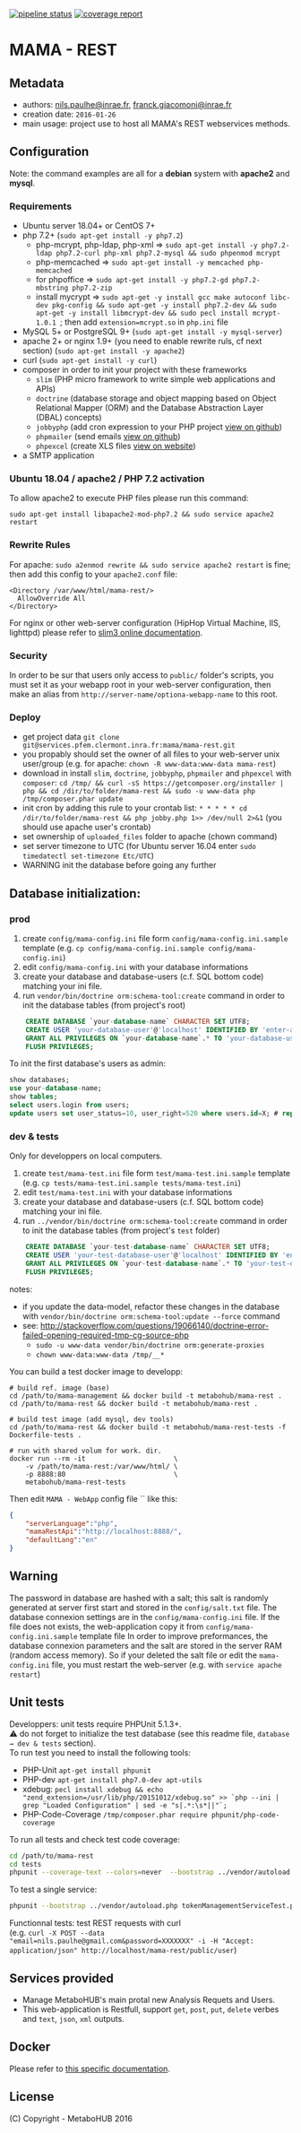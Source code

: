 [![pipeline status](https://services.pfem.clermont.inra.fr/gitlab/mama/mama-rest/badges/dev/pipeline.svg)](https://services.pfem.clermont.inra.fr/gitlab/mama/mama-rest/commits/dev)
[![coverage report](https://services.pfem.clermont.inra.fr/gitlab/mama/mama-rest/badges/dev/coverage.svg)](https://services.pfem.clermont.inra.fr/gitlab/mama/mama-rest/commits/dev)

# MAMA - REST

## Metadata

- authors: <nils.paulhe@inrae.fr>, <franck.giacomoni@inrae.fr>
- creation date: `2016-01-26`
- main usage: project use to host all MAMA's REST webservices methods.

## Configuration

Note: the command examples are all for a **debian** system with **apache2** and **mysql**.

### Requirements

- Ubuntu server 18.04+ or CentOS 7+
- php 7.2+ (`sudo apt-get install -y php7.2`)
   - php-mcrypt, php-ldap, php-xml ⇒ `sudo apt-get install -y php7.2-ldap php7.2-curl php-xml php7.2-mysql && sudo phpenmod mcrypt`
   - php-memcached ⇒ `sudo apt-get install -y memcached php-memcached`
   - for phpoffice ⇒ `sudo apt-get install -y php7.2-gd php7.2-mbstring php7.2-zip`
   - install mycrypt ⇒ `sudo apt-get -y install gcc make autoconf libc-dev pkg-config && sudo apt-get -y install php7.2-dev && sudo apt-get -y install libmcrypt-dev && sudo pecl install mcrypt-1.0.1 `; then add `extension=mcrypt.so` in `php.ini` file
- MySQL 5+ or PostgreSQL 9+ (`sudo apt-get install -y mysql-server`)
- apache 2+ or nginx 1.9+ (you need to enable rewrite ruls, cf next section) (`sudo apt-get install -y apache2`)
- curl (`sudo apt-get install -y curl`)
- composer in order to init your project with these frameworks
   - `slim` (PHP micro framework to write simple web applications and APIs)
   - `doctrine` (database storage and object mapping based on Object Relational Mapper (ORM) and the Database Abstraction Layer (DBAL) concepts) 
   - `jobbyphp` (add cron expression to your PHP project [view on github](https://github.com/jobbyphp/jobby))
   - `phpmailer` (send emails [view on github](https://github.com/PHPMailer/PHPMailer))
   - `phpexcel` (create XLS files [view on website](https://packagist.org/packages/phpoffice/phpexcel))
- a SMTP application

### Ubuntu 18.04 / apache2 / PHP 7.2 activation

To allow apache2 to execute PHP files please run this command:

`sudo apt-get install libapache2-mod-php7.2 && sudo service apache2 restart`


### Rewrite Rules

For apache: `sudo a2enmod rewrite && sudo service apache2 restart` is fine; then add this config to your `apache2.conf` file:
```
<Directory /var/www/html/mama-rest/>
  AllowOverride All
</Directory>
```

For nginx or other web-server configuration (HipHop Virtual Machine, IIS, lighttpd) please refer to [slim3 online documentation](http://www.slimframework.com/docs/start/web-servers.html).

### Security

In order to be sur that users only access to `public/` folder's scripts, you must set it as your webapp root in your web-server configuration, then make an alias from `http://server-name/optiona-webapp-name` to this root.

### Deploy

- get project data `git clone git@services.pfem.clermont.inra.fr:mama/mama-rest.git`
- you propably should set the owner of all files to your web-server unix user/group (e.g. for apache: `chown -R www-data:www-data mama-rest`)
- download in install `slim`, `doctrine`, `jobbyphp`, `phpmailer` and `phpexcel` with `composer`: `cd /tmp/ && curl -sS https://getcomposer.org/installer | php && cd /dir/to/folder/mama-rest && sudo -u www-data php /tmp/composer.phar update `
- init cron by adding this rule to your crontab list: `* * * * * cd /dir/to/folder/mama-rest && php jobby.php 1>> /dev/null 2>&1` (you should use apache user's crontab)
- set ownership of `uploaded_files` folder to apache (chown command)
- set server timezone to UTC (for Ubuntu server 16.04 enter `sudo  timedatectl set-timezone Etc/UTC​`)
- WARNING init the database before going any further

## Database initialization:

### prod

 1. create `config/mama-config.ini` file form `config/mama-config.ini.sample` template (e.g. `cp config/mama-config.ini.sample config/mama-config.ini`)
 2. edit `config/mama-config.ini` with your database informations
 3. create your database and database-users (c.f. SQL bottom code) matching your ini file.
 4. run `vendor/bin/doctrine orm:schema-tool:create` command in order to init the database tables (from project's root)
 
```sql
    CREATE DATABASE `your-database-name` CHARACTER SET UTF8;
    CREATE USER 'your-database-user'@'localhost' IDENTIFIED BY 'enter-a-strong-password';
    GRANT ALL PRIVILEGES ON `your-database-name`.* TO 'your-database-user'@'localhost';
    FLUSH PRIVILEGES;
```

To init the first database's users as admin:

```sql
show databases;
use your-database-name;
show tables;
select users.login from users;
update users set user_status=10, user_right=520 where users.id=X; # replace X by targeted users' ID
```

### dev & tests

Only for developpers on local computers.

 1. create `test/mama-test.ini` file form `test/mama-test.ini.sample` template (e.g. `cp tests/mama-test.ini.sample tests/mama-test.ini`)
 2. edit `test/mama-test.ini` with your database informations
 3. create your database and database-users (c.f. SQL bottom code) matching your ini file.
 4. run `../vendor/bin/doctrine orm:schema-tool:create` command in order to init the database tables (from project's `test` folder)

```sql
    CREATE DATABASE `your-test-database-name` CHARACTER SET UTF8;
    CREATE USER 'your-test-database-user'@'localhost' IDENTIFIED BY 'enter-a-strong-password';
    GRANT ALL PRIVILEGES ON `your-test-database-name`.* TO 'your-test-database-user'@'localhost';
    FLUSH PRIVILEGES;
```

notes: 
 - if you update the data-model, refactor these changes in the database with `vendor/bin/doctrine orm:schema-tool:update --force` command
 - see: http://stackoverflow.com/questions/19066140/doctrine-error-failed-opening-required-tmp-cg-source-php
    - `sudo -u www-data vendor/bin/doctrine orm:generate-proxies`
    - `chown www-data:www-data /tmp/__*`
    
You can build a test docker image to developp:

```
# build ref. image (base)
cd /path/to/mama-management && docker build -t metabohub/mama-rest .
cd /path/to/mama-rest && docker build -t metabohub/mama-rest .

# build test image (add mysql, dev tools)
cd /path/to/mama-rest && docker build -t metabohub/mama-rest-tests -f Dockerfile-tests .

# run with shared volum for work. dir.
docker run --rm -it                      \
	-v /path/to/mama-rest:/var/www/html/ \
	-p 8888:80                           \
	metabohub/mama-rest-tests
```


Then edit `MAMA - WebApp` config file `` like this:

```json
{
	"serverLanguage":"php",
	"mamaRestApi":"http://localhost:8888/",
	"defaultLang":"en"
}
```
 
## Warning

The password in database are hashed with a salt; this salt is randomly generated at server first start and stored in the `config/salt.txt` file.
The database connexion settings are in the `config/mama-config.ini` file. If the file does not exists, the web-application copy it from `config/mama-config.ini.sample` template file
In order to improve preformances, the database connexion parameters and the salt are stored in the server RAM (random access memory).
So if your deleted the salt file or edit the `mama-config.ini` file, you must restart the web-server (e.g. with `service apache restart`)

## Unit tests

Developpers: unit tests require PHPUnit 5.1.3+.\
:warning: do not forget to initialize the test database (see this readme file, `database → dev & tests` section).\
To run test you need to install the following tools:

- PHP-Unit `apt-get install phpunit`
- PHP-dev `apt-get install php7.0-dev apt-utils`
- xdebug: ``pecl install xdebug && echo "zend_extension=/usr/lib/php/20151012/xdebug.so" >> `php --ini | grep "Loaded Configuration" | sed -e "s|.*:\s*||"`;`` 
- PHP-Code-Coverage `/tmp/composer.phar require phpunit/php-code-coverage`

To run all tests and check test code coverage:
```bash
cd /path/to/mama-rest
cd tests
phpunit --coverage-text --colors=never  --bootstrap ../vendor/autoload.php .
```

To test a single service:
```bash
phpunit --bootstrap ../vendor/autoload.php tokenManagementServiceTest.php
```

Functionnal tests: test REST requests with curl\
(e.g. `curl -X POST --data "email=nils.paulhe@gmail.com&password=XXXXXXX" -i -H "Accept: application/json" http://localhost/mama-rest/public/user`)

## Services provided

- Manage MetaboHUB's main protal new Analysis Requets and Users.
- This web-application is Restfull, support `get`, `post`, `put`, `delete` verbes and `text`, `json`, `xml` outputs.

<!--
## Notes

Where the app. is in dev / prod.
-->

## Docker

Please refer to [this specific documentation](docker-conf/howto.md).

## License 

(C) Copyright - MetaboHUB 2016

